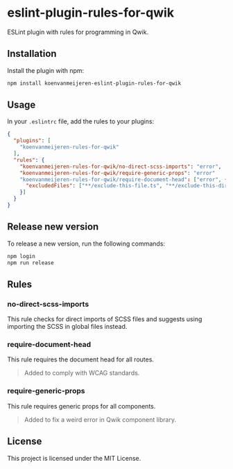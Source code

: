 # eslint-plugin-rules-for-qwik

ESLint plugin with rules for programming in Qwik.

## Installation

Install the plugin with npm:

```bash
npm install koenvanmeijeren-eslint-plugin-rules-for-qwik
```

## Usage
In your `.eslintrc` file, add the rules to your plugins:

```json
{
  "plugins": [
    "koenvanmeijeren-rules-for-qwik"
  ],
  "rules": {
    "koenvanmeijeren-rules-for-qwik/no-direct-scss-imports": "error",
    "koenvanmeijeren-rules-for-qwik/require-generic-props": "error"
    "koenvanmeijeren-rules-for-qwik/require-document-head": ["error", {
      "excludedFiles": ["**/exclude-this-file.ts", "**/exclude-this-directory/**"]
    }]
  }
}
```

## Release new version

To release a new version, run the following commands:

```bash
npm login
npm run release
```

## Rules

### no-direct-scss-imports

This rule checks for direct imports of SCSS files and suggests using importing the SCSS in global files instead.

### require-document-head

This rule requires the document head for all routes.

> Added to comply with WCAG standards.

### require-generic-props

This rule requires generic props for all components.

> Added to fix a weird error in Qwik component library.

## License

This project is licensed under the MIT License.
